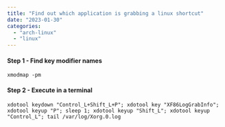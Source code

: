 ```yaml
---
title: "Find out which application is grabbing a linux shortcut"
date: "2023-01-30"
categories: 
  - "arch-linux"
  - "linux"
---
```


#### Step 1 - Find key modifier names

```shell
xmodmap -pm
```

#### Step 2 - Execute in a terminal

```shell
xdotool keydown "Control_L+Shift_L+P"; xdotool key "XF86LogGrabInfo"; xdotool keyup "P"; sleep 1; xdotool keyup "Shift_L"; xdotool keyup "Control_L"; tail /var/log/Xorg.0.log
```
